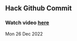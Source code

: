 
 ## Hack Github Commit 
 ### Watch video <a href="https://www.youtube.com">here</a> 
 Mon 26 Dec 2022 
